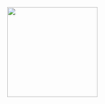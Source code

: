 <p align="center">
    <img src="https://stats-alpha-seven.vercel.app/api/top-langs/?username=Dymirt&title_color=ffffff&text_color=c9cacc&icon_color=2bbc8a&bg_color=0F1116&count_private=false&hide_progress=false" height="205"/>
    <img src="https://github-readme-stats-sigma-five.vercel.app/api?username=Dymirt/>
</p>
